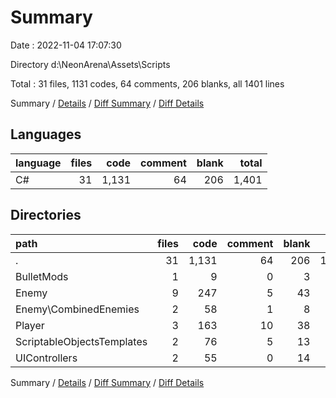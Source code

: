 # Summary

Date : 2022-11-04 17:07:30

Directory d:\\NeonArena\\Assets\\Scripts

Total : 31 files,  1131 codes, 64 comments, 206 blanks, all 1401 lines

Summary / [Details](details.md) / [Diff Summary](diff.md) / [Diff Details](diff-details.md)

## Languages
| language | files | code | comment | blank | total |
| :--- | ---: | ---: | ---: | ---: | ---: |
| C# | 31 | 1,131 | 64 | 206 | 1,401 |

## Directories
| path | files | code | comment | blank | total |
| :--- | ---: | ---: | ---: | ---: | ---: |
| . | 31 | 1,131 | 64 | 206 | 1,401 |
| BulletMods | 1 | 9 | 0 | 3 | 12 |
| Enemy | 9 | 247 | 5 | 43 | 295 |
| Enemy\\CombinedEnemies | 2 | 58 | 1 | 8 | 67 |
| Player | 3 | 163 | 10 | 38 | 211 |
| ScriptableObjectsTemplates | 2 | 76 | 5 | 13 | 94 |
| UIControllers | 2 | 55 | 0 | 14 | 69 |

Summary / [Details](details.md) / [Diff Summary](diff.md) / [Diff Details](diff-details.md)